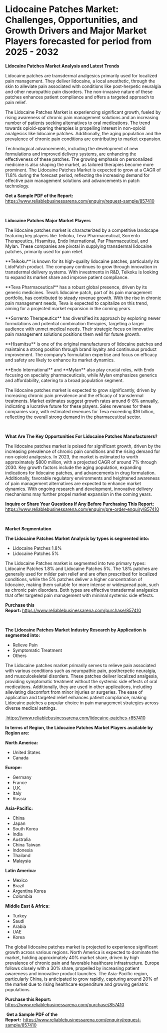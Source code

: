 <p><h1>Lidocaine Patches Market: Challenges, Opportunities, and Growth Drivers and Major Market Players forecasted for period from 2025 - 2032</h1></p><p><strong>Lidocaine Patches Market Analysis and Latest Trends</strong></p>
<p><p>Lidocaine patches are transdermal analgesics primarily used for localized pain management. They deliver lidocaine, a local anesthetic, through the skin to alleviate pain associated with conditions like post-herpetic neuralgia and other neuropathic pain disorders. The non-invasive nature of these patches enhances patient compliance and offers a targeted approach to pain relief.</p><p>The Lidocaine Patches Market is experiencing significant growth, fueled by rising awareness of chronic pain management solutions and an increasing number of patients seeking alternatives to oral medications. The trend towards opioid-sparing therapies is propelling interest in non-opioid analgesics like lidocaine patches. Additionally, the aging population and the prevalence of chronic pain conditions are contributing to market expansion.</p><p>Technological advancements, including the development of new formulations and improved delivery systems, are enhancing the effectiveness of these patches. The growing emphasis on personalized medicine is also shaping the market, as tailored therapies become more prominent. The Lidocaine Patches Market is expected to grow at a CAGR of 11.8% during the forecast period, reflecting the increasing demand for effective pain management solutions and advancements in patch technology.</p></p>
<p><strong>Get a Sample PDF of the Report:&nbsp;</strong> <a href="https://www.reliablebusinessarena.com/enquiry/request-sample/857410?utm_campaign=3196&utm_medium=2&utm_source=Github&utm_content=ia&utm_term=13042025&utm_id=lidocaine-patches">https://www.reliablebusinessarena.com/enquiry/request-sample/857410</a></p>
<p>&nbsp;</p>
<p><strong>Lidocaine Patches Major Market Players</strong></p>
<p><p>The lidocaine patches market is characterized by a competitive landscape featuring key players like Teikoku, Teva Pharmaceutical, Sorrento Therapeutics, Hisamitsu, Endo International, Par Pharmaceutical, and Mylan. These companies are pivotal in supplying transdermal lidocaine patches, primarily used for pain relief.</p><p>**Teikoku** is known for its high-quality lidocaine patches, particularly its LidoPatch product. The company continues to grow through innovation in transdermal delivery systems. With investments in R&D, Teikoku is looking to expand its market share and improve patient compliance.</p><p>**Teva Pharmaceutical** has a robust global presence, driven by its generic medicines. Teva’s lidocaine patch, part of its pain management portfolio, has contributed to steady revenue growth. With the rise in chronic pain management needs, Teva is expected to capitalize on this trend, aiming for a projected market expansion in the coming years.</p><p>**Sorrento Therapeutics** has diversified its approach by exploring newer formulations and potential combination therapies, targeting a larger audience with unmet medical needs. Their strategic focus on innovative pain management solutions positions them well for future growth.</p><p>**Hisamitsu** is one of the original manufacturers of lidocaine patches and maintains a strong position through brand loyalty and continuous product improvement. The company’s formulation expertise and focus on efficacy and safety are likely to enhance its market dynamics.</p><p>**Endo International** and **Mylan** also play crucial roles, with Endo focusing on specialty pharmaceuticals, while Mylan emphasizes generics and affordability, catering to a broad population segment.</p><p>The lidocaine patches market is expected to grow significantly, driven by increasing chronic pain prevalence and the efficacy of transdermal treatments. Market estimates suggest growth rates around 6-8% annually, indicating a lucrative future for these players. Sales revenues for these companies vary, with estimated revenues for Teva exceeding $16 billion, reflecting the overall strong demand in the pharmaceutical sector.</p></p>
<p>&nbsp;</p>
<p><strong>What Are The Key Opportunities For Lidocaine Patches Manufacturers?</strong></p>
<p><p>The lidocaine patches market is poised for significant growth, driven by the increasing prevalence of chronic pain conditions and the rising demand for non-opioid analgesics. In 2023, the market is estimated to worth approximately $800 million, with a projected CAGR of around 7% through 2030. Key growth factors include the aging population, expanding indications for lidocaine patches, and advancements in drug formulation. Additionally, favorable regulatory environments and heightened awareness of pain management alternatives are expected to enhance market dynamics. With ongoing research and development, innovative delivery mechanisms may further propel market expansion in the coming years.</p></p>
<p><strong>Inquire or Share Your Questions If Any Before Purchasing This Report:</strong> <a href="https://www.reliablebusinessarena.com/enquiry/pre-order-enquiry/857410?utm_campaign=3196&utm_medium=2&utm_source=Github&utm_content=ia&utm_term=13042025&utm_id=lidocaine-patches">https://www.reliablebusinessarena.com/enquiry/pre-order-enquiry/857410</a></p>
<p>&nbsp;</p>
<p><strong>Market Segmentation</strong></p>
<p><strong>The Lidocaine Patches Market Analysis by types is segmented into:</strong></p>
<p><ul><li>Lidocaine Patches 1.8%</li><li>Lidocaine Patches 5%</li></ul></p>
<p><p>The Lidocaine Patches market is segmented into two primary types: Lidocaine Patches 1.8% and Lidocaine Patches 5%. The 1.8% patches are generally used for milder pain relief and are often prescribed for localized conditions, while the 5% patches deliver a higher concentration of lidocaine, making them suitable for more intense or widespread pain, such as chronic pain disorders. Both types are effective transdermal analgesics that offer targeted pain management with minimal systemic side effects.</p></p>
<p><strong>Purchase this Report:&nbsp;</strong><a href="https://www.reliablebusinessarena.com/purchase/857410?utm_campaign=3196&utm_medium=2&utm_source=Github&utm_content=ia&utm_term=13042025&utm_id=lidocaine-patches">https://www.reliablebusinessarena.com/purchase/857410</a></p>
<p>&nbsp;</p>
<p><strong>The Lidocaine Patches Market Industry Research by Application is segmented into:</strong></p>
<p><ul><li>Relieve Pain</li><li>Symptomatic Treatment</li><li>Others</li></ul></p>
<p><p>The Lidocaine patches market primarily serves to relieve pain associated with various conditions such as neuropathic pain, postherpetic neuralgia, and musculoskeletal disorders. These patches deliver localized analgesia, providing symptomatic treatment without the systemic side effects of oral medications. Additionally, they are used in other applications, including alleviating discomfort from minor injuries or surgeries. The ease of application and targeted relief enhances patient compliance, making Lidocaine patches a popular choice in pain management strategies across diverse medical settings.</p></p>
<p><a href="https://www.reliablebusinessarena.com/lidocaine-patches-r857410?utm_campaign=3196&utm_medium=2&utm_source=Github&utm_content=ia&utm_term=13042025&utm_id=lidocaine-patches">&nbsp;https://www.reliablebusinessarena.com/lidocaine-patches-r857410</a></p>
<p><strong>In terms of Region, the Lidocaine Patches Market Players available by Region are:</strong></p>
<p>
    <p> <strong> North America: </strong>
        <ul>
            <li>United States</li>
            <li>Canada</li>
        </ul>
        </p> 
    <p> <strong> Europe: </strong>
        <ul>
            <li>Germany</li>
            <li>France</li>
            <li>U.K.</li>
            <li>Italy</li>
            <li>Russia</li>
        </ul>
        </p> 
    <p> <strong> Asia-Pacific: </strong>
        <ul>
            <li>China</li>
            <li>Japan</li>
            <li>South Korea</li>
            <li>India</li>
            <li>Australia</li>
            <li>China Taiwan</li>
            <li>Indonesia</li>
            <li>Thailand</li>
            <li>Malaysia</li>
        </ul>
        </p> 
    <p> <strong> Latin America: </strong>
        <ul>
            <li>Mexico</li>
            <li>Brazil</li>
            <li>Argentina Korea</li>
            <li>Colombia</li>
        </ul>
        </p> 
    <p> <strong> Middle East & Africa: </strong>
        <ul>
            <li>Turkey</li>
            <li>Saudi</li>
            <li>Arabia</li>
            <li>UAE</li>
            <li>Korea</li>
        </ul>
    </p>
    </p>
<p><p>The global lidocaine patches market is projected to experience significant growth across various regions. North America is expected to dominate the market, holding approximately 40% market share, driven by high prevalence of chronic pain and favorable healthcare infrastructure. Europe follows closely with a 30% share, propelled by increasing patient awareness and innovative product launches. The Asia-Pacific region, particularly China, is anticipated to grow rapidly, capturing around 20% of the market due to rising healthcare expenditure and growing geriatric populations.</p></p>
<p><strong>Purchase this Report: </strong><a href="https://www.reliablebusinessarena.com/purchase/857410?utm_campaign=3196&utm_medium=2&utm_source=Github&utm_content=ia&utm_term=13042025&utm_id=lidocaine-patches">https://www.reliablebusinessarena.com/purchase/857410</a></p>
<p>&nbsp;<strong>Get a Sample PDF of the Report:&nbsp;&nbsp;</strong><a href="https://www.reliablebusinessarena.com/enquiry/request-sample/857410?utm_campaign=3196&utm_medium=2&utm_source=Github&utm_content=ia&utm_term=13042025&utm_id=lidocaine-patches">https://www.reliablebusinessarena.com/enquiry/request-sample/857410</a></p>
<p><strong></strong></p>
<p><p></p><p></p><p></p></p>